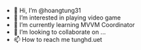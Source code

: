 - 👋 Hi, I’m @hoangtung31
- 👀 I’m interested in playing video game
- 🌱 I’m currently learning MVVM Coordinator
- 💞️ I’m looking to collaborate on ...
- 📫 How to reach me tunghd.uet

<!---
hoangtung31/hoangtung31 is a ✨ special ✨ repository because its `README.md` (this file) appears on your GitHub profile.
You can click the Preview link to take a look at your changes.
--->
